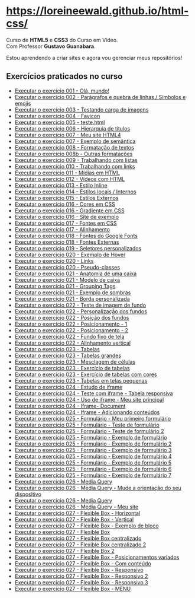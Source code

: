 # https://loreineewald.github.io/html-css/

 Curso de <strong>HTML5</strong> e <strong>CSS3</strong> do Curso em Vídeo.<br>
 Com Professor <strong>Gustavo Guanabara</strong>.

Estou aprendendo a criar sites e agora vou gerenciar meus repositórios!

<h2>Exercícios praticados no curso</h2>

<ul type="disc">
    <li><a href="https://loreineewald.github.io/html-css/exercicios/ex001/index.html" target= "_blank">Executar o exercício 001 - Olá, mundo!</a><br>
    <li><a href="https://loreineewald.github.io/html-css/exercicios/ex002/index.html" target="_blank">Executar o exercício 002 - Parágrafos e quebra de linhas / Símbolos e emojis</a><br>
    <li><a href="https://loreineewald.github.io/html-css/exercicios/ex003/index.html" target="_blank">Executar o exercício 003 - Testando carga de imagens</a><br>
    <li><a href="https://loreineewald.github.io/html-css/exercicios/ex004/index.html" target="_blank">Executar o exercício 004 - Favicon</a><br>
    <li><a href="https://loreineewald.github.io/html-css/exercicios/ex005/index.html" target="_blank">Executar o exercício 005 - teste.html</a><br>
    <li><a href="https://loreineewald.github.io/html-css/exercicios/ex006/index.html" target="_blank">Executar o exercício 006 - Hierarquia de títulos</a><br>
    <li><a href="https://loreineewald.github.io/html-css/exercicios/ex007/html4.html" target="_blank">Executar o exercício 007 - Meu site HTML4</a><br>
    <li><a href="https://loreineewald.github.io/html-css/exercicios/ex007/html5.html" target="_blank">Executar o exercício 007 - Exemplo de semântica</a><br>
    <li><a href="https://loreineewald.github.io/html-css/exercicios/ex008/index.html" target="_blank">Executar o exercício 008 - Formatação de textos</a><br>
    <li><a href="https://loreineewald.github.io/html-css/exercicios/ex008b/index.html" target="_blank">Executar o exercício 008b - Outras formatações</a><br>
    <li><a href="https://loreineewald.github.io/html-css/exercicios/ex009/index.html" target="_blank">Executar o exercício 009 - Trabalhando com listas</a><br>
    <li><a href="https://loreineewald.github.io/html-css/exercicios/ex010/index.html" target="_blank">Executar o exercício 010 - Trabalhando com links</a><br>
    <li><a href="https://loreineewald.github.io/html-css/exercicios/ex011/index.html" target="_blank">Executar o exercício 011 - Mídias em HTML</a><br>
    <li><a href="https://loreineewald.github.io/html-css/exercicios/ex012/index.html" target="_blank">Executar o exercício 012 - Vídeos com HTML</a><br>
    <li><a href="https://loreineewald.github.io/html-css/exercicios/ex013/index.html" target="_blank">Executar o exercício 013 - Estilo Inline</a><br>
    <li><a href="https://loreineewald.github.io/html-css/exercicios/ex014/index.html" target="_blank">Executar o exercício 014 - Estilos locais / Internos</a><br>
    <li><a href="https://loreineewald.github.io/html-css/exercicios/ex015/index.html" target="_blank">Executar o exercício 015 - Estilos Externos</a><br>
    <li><a href="https://loreineewald.github.io/html-css/exercicios/ex016/cor01.html" target="_blank">Executar o exercício 016 - Cores em CSS</a><br>
    <li><a href="https://loreineewald.github.io/html-css/exercicios/ex016/cor02.html" target="_blank">Executar o exercício 016 - Gradiente em CSS</a><br>
    <li><a href="https://loreineewald.github.io/html-css/exercicios/ex016/cor03.html" target="_blank">Executar o exercício 016 - Site de exemplo</a><br>
    <li><a href="https://loreineewald.github.io/html-css/exercicios/ex017/fonte01.html" target="_blank">Executar o exercício 017 - Fontes em CSS</a><br>
    <li><a href="https://loreineewald.github.io/html-css/exercicios/ex017/fonte02.html" target="_blank">Executar o exercício 017 - Alinhamento</a><br>
    <li><a href="https://loreineewald.github.io/html-css/exercicios/ex018/fonte01.html" target="_blank">Executar o exercício 018 - Fontes do Google Fonts</a><br>
    <li><a href="https://loreineewald.github.io/html-css/exercicios/ex018/fonte02.html" target="_blank">Executar o exercício 018 - Fontes Externas</a><br>
    <li><a href="https://loreineewald.github.io/html-css/exercicios/ex019/seletor01.html" target="_blank">Executar o exercício 019 - Seletores personalizados</a><br>
    <li><a href="https://loreineewald.github.io/html-css/exercicios/ex020/hover.html" target="_blank">Executar o exercício 020 - Exemplo de Hover</a><br>
    <li><a href="https://loreineewald.github.io/html-css/exercicios/ex020/links.html" target="_blank">Executar o exercício 020 - Links</a><br>
    <li><a href="https://loreineewald.github.io/html-css/exercicios/ex020/pseudoclasse.html" target="_blank">Executar o exercício 020 - Pseudo-classes</a><br>
    <li><a href="https://loreineewald.github.io/html-css/exercicios/ex021/anatomiacaixa.html" target="_blank">Executar o exercício 021 - Anatomia de uma caixa</a><br>
    <li><a href="https://loreineewald.github.io/html-css/exercicios/ex021/caixa01.html" target="_blank">Executar o exercício 021 - Modelo de caixa</a><br>
    <li><a href="https://loreineewald.github.io/html-css/exercicios/ex021/caixa02.html" target="_blank">Executar o exercício 021 - Grouping Tags</a><br>
    <li><a href="https://loreineewald.github.io/html-css/exercicios/ex021/caixa02.2.html" target="_blank">Executar o exercício 021 - Exemplo de sombras</a><br>
    <li><a href="https://loreineewald.github.io/html-css/exercicios/ex021/caixa03.html" target="_blank">Executar o exercício 021 - Borda personalizada</a><br>
    <li><a href="https://loreineewald.github.io/html-css/exercicios/ex022/fundo001.html" target="_blank">Executar o exercício 022 - Teste de imagem de fundo</a><br>
    <li><a href="https://loreineewald.github.io/html-css/exercicios/ex022/fundo002.html" target="_blank">Executar o exercício 022 - Personalização dos fundos</a><br>
    <li><a href="https://loreineewald.github.io/html-css/exercicios/ex022/fundo003.html" target="_blank">Executar o exercício 022 - Posição dos fundos</a><br>
    <li><a href="https://loreineewald.github.io/html-css/exercicios/ex022/fundo004.html" target="_blank">Executar o exercício 022 - Posicionamento - 1</a><br>
    <li><a href="https://loreineewald.github.io/html-css/exercicios/ex022/fundo005.html" target="_blank">Executar o exercício 022 - Posicionamento - 2</a><br>
    <li><a href="https://loreineewald.github.io/html-css/exercicios/ex022/fundo006.html" target="_blank">Executar o exercício 022 - Fundo fixo de tela</a><br>
    <li><a href="https://loreineewald.github.io/html-css/exercicios/ex022/fundo007.html" target="_blank">Executar o exercício 022 - Alinhamento vertical</a><br>
    <li><a href="https://loreineewald.github.io/html-css/exercicios/ex023/tabela001.html" target="_blank">Executar o exercício 023 - Tabelas</a><br>
    <li><a href="https://loreineewald.github.io/html-css/exercicios/ex023/tabela002.html" target="_blank">Executar o exercício 023 - Tabelas grandes</a><br>
    <li><a href="https://loreineewald.github.io/html-css/exercicios/ex023/tabela003.html" target="_blank">Executar o exercício 023 - Mesclagem de células</a><br>
    <li><a href="https://loreineewald.github.io/html-css/exercicios/ex023/tabela004.html" target="_blank">Executar o exercício 023 - Exercício de tabelas</a><br>
    <li><a href="https://loreineewald.github.io/html-css/exercicios/ex023/tabela005.html" target="_blank">Executar o exercício 023 - Exercício de tabelas com cores</a><br>
    <li><a href="https://loreineewald.github.io/html-css/exercicios/ex023/tabela006.html" target="_blank">Executar o exercício 023 - Tabelas em telas pequenas</a><br>
    <li><a href="https://loreineewald.github.io/html-css/exercicios/ex024/iframe001.html" target="_blank">Executar o exercício 024 - Estudo de iframe</a><br>
    <li><a href="https://loreineewald.github.io/html-css/exercicios/ex024/iframe002.html" target="_blank">Executar o exercício 024 - Teste com iframe - Tabela responsiva</a><br>
    <li><a href="https://loreineewald.github.io/html-css/exercicios/ex024/iframe004.html" target="_blank">Executar o exercício 024 - Uso de iframe - Meu site principal</a><br>
    <li><a href="https://loreineewald.github.io/html-css/exercicios/ex024/iframe005.html" target="_blank">Executar o exercício 024 - Iframe- Document</a><br>
    <li><a href="https://loreineewald.github.io/html-css/exercicios/ex024/iframe006.html" target="_blank">Executar o exercício 024 - Iframe - Adicionando conteúdos</a><br>
    <li><a href="https://loreineewald.github.io/html-css/exercicios/ex025/form001.html" target="_blank">Executar o exercício 025 - Formulário - Meu primeiro formulário</a><br>
    <li><a href="https://loreineewald.github.io/html-css/exercicios/ex025/form002.html" target="_blank">Executar o exercício 025 - Formulário - Teste de formulário</a><br>
    <li><a href="https://loreineewald.github.io/html-css/exercicios/ex025/form003.html" target="_blank">Executar o exercício 025 - Formulário - Teste de formulário 2</a><br>
    <li><a href="https://loreineewald.github.io/html-css/exercicios/ex025/form004.html" target="_blank">Executar o exercício 025 - Formulário - Exemplo de formulário</a><br>
    <li><a href="https://loreineewald.github.io/html-css/exercicios/ex025/form005.html" target="_blank">Executar o exercício 025 - Formulário - Exemplo de formulário 2</a><br>
    <li><a href="https://loreineewald.github.io/html-css/exercicios/ex025/form006.html" target="_blank">Executar o exercício 025 - Formulário - Exemplo de formulário 3</a><br>
    <li><a href="https://loreineewald.github.io/html-css/exercicios/ex025/form007.html" target="_blank">Executar o exercício 025 - Formulário - Exemplo de formulário 4</a><br>
    <li><a href="https://loreineewald.github.io/html-css/exercicios/ex025/form008.html" target="_blank">Executar o exercício 025 - Formulário - Exemplo de formulário 5</a><br>
    <li><a href="https://loreineewald.github.io/html-css/exercicios/ex025/form009.html" target="_blank">Executar o exercício 025 - Formulário - Exemplo de formulário 6</a><br>
    <li><a href="https://loreineewald.github.io/html-css/exercicios/ex025/form010.html" target="_blank">Executar o exercício 025 - Formulário - Exemplo de formulário 7</a><br>
    <li><a href="https://loreineewald.github.io/html-css/exercicios/ex026/mq001/index.html" target="_blank">Executar o exercício 026 - Media Query</a><br>
    <li><a href="https://loreineewald.github.io/html-css/exercicios/ex026/mq002/index.html" target="_blank">Executar o exercício 026 - Media Query - Mude a orientação do seu dispositivo</a><br>
    <li><a href="https://loreineewald.github.io/html-css/exercicios/ex026/mq004/index.html" target="_blank">Executar o exercício 026 - Media Query </a><br>
    <li><a href="https://loreineewald.github.io/html-css/exercicios/ex026/mq005/index.html" target="_blank">Executar o exercício 026 - Media Query - Meu site </a><br>
    <li><a href="https://loreineewald.github.io/html-css/exercicios/ex027/flex001/index.html" target="_blank">Executar o exercício 027 - Flexible Box - Horizontal</a><br>
    <li><a href="https://loreineewald.github.io/html-css/exercicios/ex027/flex002/index.html" target="_blank">Executar o exercício 027 - Flexible Box - Vertical</a><br>
    <li><a href="https://loreineewald.github.io/html-css/exercicios/ex027/flex003/index.html" target="_blank">Executar o exercício 027 - Flexible Box - Exemplo de bloco</a><br>
    <li><a href="https://loreineewald.github.io/html-css/exercicios/ex027/flex004/index.html" target="_blank">Executar o exercício 027 - Flexible Box </a><br>
    <li><a href="https://loreineewald.github.io/html-css/exercicios/ex027/flex005/index.html" target="_blank">Executar o exercício 027 - Flexible Box centralizado</a><br>
    <li><a href="https://loreineewald.github.io/html-css/exercicios/ex027/flex006/index.html" target="_blank">Executar o exercício 027 - Flexible Box centralizado 2 </a><br>
    <li><a href="https://loreineewald.github.io/html-css/exercicios/ex027/flex007/index.html" target="_blank">Executar o exercício 027 - Flexible Box 2</a><br>
    <li><a href="https://loreineewald.github.io/html-css/exercicios/ex027/flex008/index.html" target="_blank">Executar o exercício 027 - Flexible Box - Posicionamentos variados</a><br>
    <li><a href="https://loreineewald.github.io/html-css/exercicios/ex027/flex009/index.html" target="_blank">Executar o exercício 027 - Flexible Box - Com conteúdo</a><br>
    <li><a href="https://loreineewald.github.io/html-css/exercicios/ex027/flex010/index.html" target="_blank">Executar o exercício 027 - Flexible Box - Responsivo</a><br>
    <li><a href="https://loreineewald.github.io/html-css/exercicios/ex027/flex011/index.html" target="_blank">Executar o exercício 027 - Flexible Box - Responsivo 2 </a><br>
    <li><a href="https://loreineewald.github.io/html-css/exercicios/ex027/flex012/index.html" target="_blank">Executar o exercício 027 - Flexible Box - Responsivo 3 </a><br>
    <li><a href="https://loreineewald.github.io/html-css/exercicios/ex027/flex013%20-%20menu%20flexbox/index.html" target="_blank">Executar o exercício 027 - Flexible Box - MENU </a><br>
    
